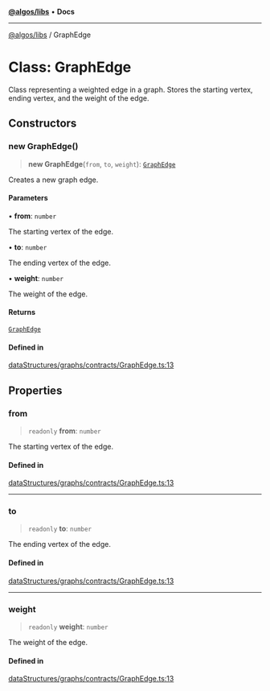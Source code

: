 [**@algos/libs**](../README.md) • **Docs**

***

[@algos/libs](../globals.md) / GraphEdge

# Class: GraphEdge

Class representing a weighted edge in a graph.
Stores the starting vertex, ending vertex, and the weight of the edge.

## Constructors

### new GraphEdge()

> **new GraphEdge**(`from`, `to`, `weight`): [`GraphEdge`](GraphEdge.md)

Creates a new graph edge.

#### Parameters

• **from**: `number`

The starting vertex of the edge.

• **to**: `number`

The ending vertex of the edge.

• **weight**: `number`

The weight of the edge.

#### Returns

[`GraphEdge`](GraphEdge.md)

#### Defined in

[dataStructures/graphs/contracts/GraphEdge.ts:13](https://github.com/vladbasin/algos/blob/896f4802dfe6dc549179fbc3b973d06095c49e3e/libs/algos/src/lib/dataStructures/graphs/contracts/GraphEdge.ts#L13)

## Properties

### from

> `readonly` **from**: `number`

The starting vertex of the edge.

#### Defined in

[dataStructures/graphs/contracts/GraphEdge.ts:13](https://github.com/vladbasin/algos/blob/896f4802dfe6dc549179fbc3b973d06095c49e3e/libs/algos/src/lib/dataStructures/graphs/contracts/GraphEdge.ts#L13)

***

### to

> `readonly` **to**: `number`

The ending vertex of the edge.

#### Defined in

[dataStructures/graphs/contracts/GraphEdge.ts:13](https://github.com/vladbasin/algos/blob/896f4802dfe6dc549179fbc3b973d06095c49e3e/libs/algos/src/lib/dataStructures/graphs/contracts/GraphEdge.ts#L13)

***

### weight

> `readonly` **weight**: `number`

The weight of the edge.

#### Defined in

[dataStructures/graphs/contracts/GraphEdge.ts:13](https://github.com/vladbasin/algos/blob/896f4802dfe6dc549179fbc3b973d06095c49e3e/libs/algos/src/lib/dataStructures/graphs/contracts/GraphEdge.ts#L13)
